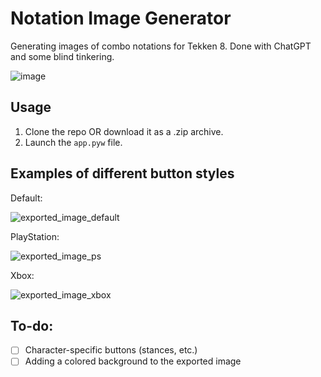 # Notation Image Generator
Generating images of combo notations for Tekken 8. Done with ChatGPT and some blind tinkering.

![image](https://github.com/LolJohn11/NotationImageGenerator/assets/49366383/cfa19e89-275f-4d4e-8e43-99ef2784010f)

## Usage
1. Clone the repo OR download it as a .zip archive.
2. Launch the `app.pyw` file.

## Examples of different button styles

Default:

![exported_image_default](https://github.com/LolJohn11/NotationImageGenerator/assets/49366383/c05b7dc8-71c3-4e0a-bb73-6fa61a78b44a)

PlayStation:

![exported_image_ps](https://github.com/LolJohn11/NotationImageGenerator/assets/49366383/7298c76b-2e1d-4711-bdde-8e54f2fe54e2)

Xbox:

![exported_image_xbox](https://github.com/LolJohn11/NotationImageGenerator/assets/49366383/49ca8e6d-e109-4ae0-bebd-30d356c9d098)

## To-do:
- [ ] Character-specific buttons (stances, etc.)
- [ ] Adding a colored background to the exported image
